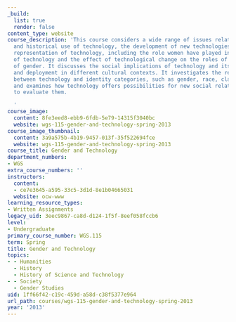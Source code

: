```yaml
---
_build:
  list: true
  render: false
content_type: website
course_description: 'This course considers a wide range of issues related to the contemporary
  and historical use of technology, the development of new technologies, and the cultural
  representation of technology, including the role women have played in the development
  of technology and the effect of technological change on the roles of women and ideas
  of gender. It discusses the social implications of technology and its understanding
  and deployment in different cultural contexts. It investigates the relationships
  between technology and identity categories, such as gender, race, class, and sexuality,
  and examines how technology offers possibilities for new social relations and how
  to evaluate them.

  '
course_image:
  content: 8fe3eed8-ebb9-6fdb-5e79-14315f3040bc
  website: wgs-115-gender-and-technology-spring-2013
course_image_thumbnail:
  content: 3a9a575b-4b19-9457-013f-35f522694fce
  website: wgs-115-gender-and-technology-spring-2013
course_title: Gender and Technology
department_numbers:
- WGS
extra_course_numbers: ''
instructors:
  content:
  - ce7e3645-a595-33c5-3d1d-8e1b04665031
  website: ocw-www
learning_resource_types:
- Written Assignments
legacy_uid: 3eec9867-ca8d-d124-1f5f-8eef058fccb6
level:
- Undergraduate
primary_course_number: WGS.115
term: Spring
title: Gender and Technology
topics:
- - Humanities
  - History
  - History of Science and Technology
- - Society
  - Gender Studies
uid: 1ff66f42-c19c-459d-a58d-c38f5377e964
url_path: courses/wgs-115-gender-and-technology-spring-2013
year: '2013'
---
```

